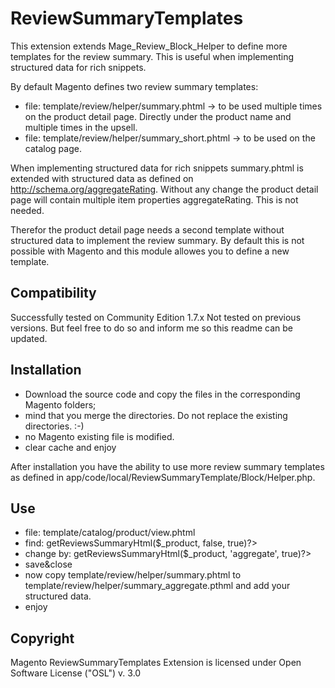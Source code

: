 ReviewSummaryTemplates
======================

This extension extends Mage_Review_Block_Helper to define more templates for the review summary. 
This is useful when implementing structured data for rich snippets. 

By default Magento defines two review summary templates:
- file: template/review/helper/summary.phtml -> to be used multiple times on the product detail page. 
  Directly under the product name and multiple times in the upsell.
- file: template/review/helper/summary_short.phtml -> to be used on the catalog page.

When implementing structured data for rich snippets summary.phtml is extended with structured data as defined on http://schema.org/aggregateRating.
Without any change the product detail page will contain multiple item properties aggregateRating. This is not needed. 

Therefor the product detail page needs a second template without structured data to implement the review summary.
By default this is not possible with Magento and this module allowes you to define a new template.


Compatibility
------------
Successfully tested on Community Edition 1.7.x
Not tested on previous versions. But feel free to do so and inform me so this readme can be updated.

Installation
------------
* Download the source code and copy the files in the corresponding Magento folders; 
* mind that you merge the directories. Do not replace the existing directories. :-)
* no Magento existing file is modified.
* clear cache and enjoy 

After installation you have the ability to use more review summary templates as defined in app/code/local/ReviewSummaryTemplate/Block/Helper.php.

Use
------------
- file: template/catalog/product/view.phtml
- find: <?php echo $this->getReviewsSummaryHtml($_product, false, true)?>
- change by: <?php echo $this->getReviewsSummaryHtml($_product, 'aggregate', true)?>
- save&close
- now copy template/review/helper/summary.phtml to template/review/helper/summary_aggregate.pthml and add your structured data.
- enjoy

Copyright
------------
Magento ReviewSummaryTemplates Extension is licensed under Open Software License ("OSL") v. 3.0
